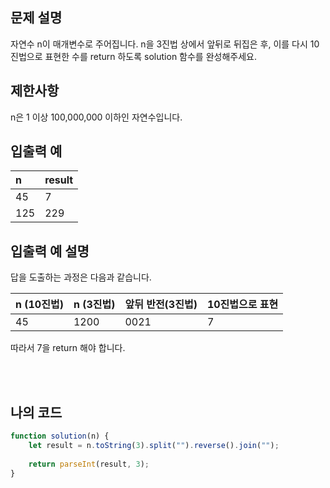 ## 문제 설명

자연수 n이 매개변수로 주어집니다. n을 3진법 상에서 앞뒤로 뒤집은 후, 이를 다시 10진법으로 표현한 수를 return 하도록 solution 함수를 완성해주세요.

## 제한사항

n은 1 이상 100,000,000 이하인 자연수입니다.

## 입출력 예

|n|result|
|:------|:---|
|45|7|
|125|229|

## 입출력 예 설명

답을 도출하는 과정은 다음과 같습니다.

|n (10진법)|n (3진법)|앞뒤 반전(3진법)|10진법으로 표현|
|:---|:---|:---|:---|
|45|1200|0021|7|

따라서 7을 return 해야 합니다.

<br/>
<br/>

## 나의 코드

```js
function solution(n) {
    let result = n.toString(3).split("").reverse().join("");
    
    return parseInt(result, 3);
}
```

